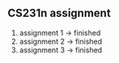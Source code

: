 ## CS231n assignment

1. assignment 1 -> finished
2. assignment 2 -> finished
3. assignment 3 -> finished
